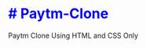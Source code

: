 <h1><a href="https://amandeeptiawri.github.io/Paytm-Clone/" style="color:blue;text-decoration:none"># Paytm-Clone</a> </h1>

Paytm Clone Using HTML and CSS Only
